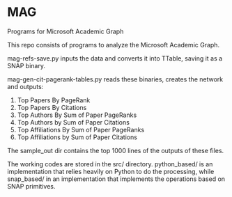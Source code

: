 # MAG
Programs for Microsoft Academic Graph

This repo consists of programs to analyze the Microsoft Academic Graph.

mag-refs-save.py inputs the data and converts it into TTable, saving it as a SNAP binary.

mag-gen-cit-pagerank-tables.py reads these binaries, creates the network and outputs:

1. Top Papers By PageRank
2. Top Papers By Citations
3. Top Authors By Sum of Paper PageRanks
4. Top Authors by Sum of Paper Citations
3. Top Affiliations By Sum of Paper PageRanks
4. Top Affiliations by Sum of Paper Citations

The sample_out dir contains the top 1000 lines of the outputs of these files.

The working codes are stored in the src/ directory. python_based/ is an implementation that relies heavily on Python to do the processing, while snap_based/ in an implementation that implements the operations based on SNAP primitives.
